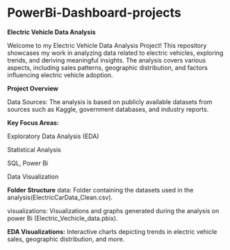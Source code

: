 # PowerBi-Dashboard-projects

**Electric Vehicle Data Analysis**

Welcome to my Electric Vehicle Data Analysis Project! This repository showcases my work in analyzing data related to electric vehicles, exploring trends, and deriving meaningful insights. The analysis covers various aspects, including sales patterns, geographic distribution, and factors influencing electric vehicle adoption.

**Project Overview**

Data Sources: The analysis is based on publicly available datasets from sources such as Kaggle, government databases, and industry reports.

**Key Focus Areas:**

Exploratory Data Analysis (EDA)

Statistical Analysis

SQL, Power Bi

Data Visualization

**Folder Structure**
data: Folder containing the datasets used in the analysis(ElectricCarData_Clean.csv).

visualizations: Visualizations and graphs generated during the analysis on power Bi (Electric_Vechicle_data.pbix).

**EDA Visualizations:** Interactive charts depicting trends in electric vehicle sales, geographic distribution, and more.
